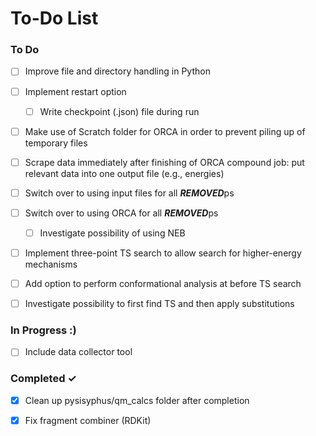 # To-Do List

### To Do
- [ ] Improve file and directory handling in Python
- [ ] Implement restart option
  - [ ] Write checkpoint (.json) file during run
- [ ] Make use of Scratch folder for ORCA in order to prevent piling up of temporary files
- [ ] Scrape data immediately after finishing of ORCA compound job: put relevant data into one output file (e.g., energies)
- [ ] Switch over to using input files for all ***REMOVED***ps


- [ ] Switch over to using ORCA for all ***REMOVED***ps
  - [ ] Investigate possibility of using NEB
- [ ] Implement three-point TS search to allow search for higher-energy mechanisms
- [ ] Add option to perform conformational analysis at before TS search

- [ ] Investigate possibility to first find TS and then apply substitutions 

### In Progress :)
- [ ] Include data collector tool

### Completed ✓
- [x] Clean up pysisyphus/qm_calcs folder after completion
- [x] Fix fragment combiner (RDKit)

